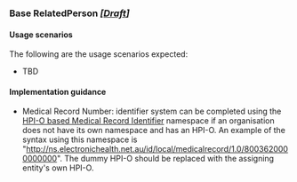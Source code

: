 ### Base RelatedPerson *[[Draft](http://hl7.org/fhir/stu3/valueset-publication-status.html)]*

#### Usage scenarios
The following are the usage scenarios expected:

* TBD


#### Implementation guidance
* Medical Record Number: identifier system can be completed using the [HPI-O based Medical Record Identifier](http://ns.electronichealth.net.au/id/local/provider/1.0) namespace if an organisation does not have its own namespace and has an HPI-O. An example of the syntax using this namespace is "http://ns.electronichealth.net.au/id/local/medicalrecord/1.0/8003620000000000". The dummy HPI-O should be replaced with the assigning entity's own HPI-O.
